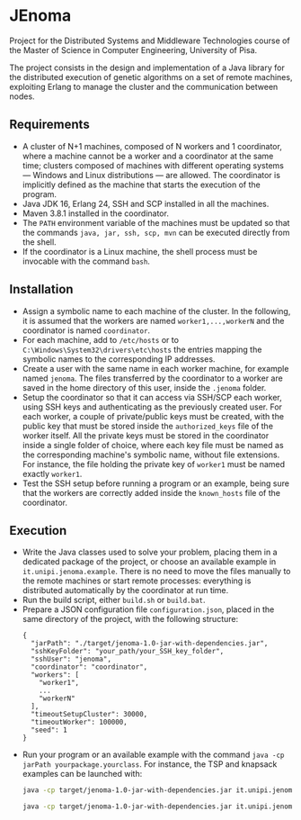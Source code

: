# JEnoma

Project for the Distributed Systems and Middleware Technologies course of the Master of Science in 
Computer Engineering, University of Pisa.

The project consists in the design and implementation of a Java library for the distributed execution of
genetic algorithms on a set of remote machines, exploiting Erlang to manage the cluster and the communication
between nodes.

## Requirements
- A cluster of N+1 machines, composed of N workers and 1 coordinator, where a machine cannot be a worker
  and a coordinator at the same time; clusters composed of machines with different operating systems
  — Windows and Linux distributions — are allowed.
  The coordinator is implicitly defined as the machine that starts the execution of the program.
- Java JDK 16, Erlang 24, SSH and SCP installed in all the machines.
- Maven 3.8.1 installed in the coordinator.
- The ```PATH``` environment variable of the machines must be updated so that the commands
  ```java, jar, ssh, scp, mvn``` can be executed directly from the shell.
- If the coordinator is a Linux machine, the shell process must be invocable with the command ```bash```.
  
## Installation
- Assign a symbolic name to each machine of the cluster. In the following, it is assumed that the 
  workers are named ```worker1,...,workerN``` and the coordinator is named ```coordinator```.
- For each machine, add to ```/etc/hosts``` or to ```C:\Windows\System32\drivers\etc\hosts``` 
  the entries mapping the symbolic names to the corresponding IP addresses. 
- Create a user with the same name in each worker machine, for example named ```jenoma```. 
  The files transferred by the coordinator to a worker are saved in the home directory of this user,
  inside the ```.jenoma``` folder.
- Setup the coordinator so that it can access via SSH/SCP each worker, using SSH keys and authenticating 
  as the previously created user.
  For each worker, a couple of private/public keys must be created, with the public key that must 
  be stored inside the ```authorized_keys``` file of the worker itself. All the private keys 
  must be stored in the coordinator inside a single folder of choice, where each key file must be named
  as the corresponding machine's symbolic name, without file extensions. 
  For instance, the file holding the private key of ```worker1``` must be named exactly ```worker1```.
- Test the SSH setup before running a program or an example, being sure that the workers are correctly added 
  inside the ```known_hosts``` file of the coordinator.

## Execution
- Write the Java classes used to solve your problem, placing them in a dedicated package 
  of the project, or choose an available example in ```it.unipi.jenoma.example```.
  There is no need to move the files manually to the remote machines or start remote processes: 
  everything is distributed automatically by the coordinator at run time.
- Run the build script, either ```build.sh``` or ```build.bat```.
- Prepare a JSON configuration file ```configuration.json```, placed in the same directory of the project,
  with the following structure:
  ```
  {
    "jarPath": "./target/jenoma-1.0-jar-with-dependencies.jar",
    "sshKeyFolder": "your_path/your_SSH_key_folder",
    "sshUser": "jenoma",
    "coordinator": "coordinator",
    "workers": [
      "worker1",
      ...
      "workerN"
    ],
    "timeoutSetupCluster": 30000,
    "timeoutWorker": 100000,
    "seed": 1
  }
  ```
- Run your program or an available example with the command ```java -cp jarPath yourpackage.yourclass```.
  For instance, the TSP and knapsack examples can be launched with:
  ```bash
  java -cp target/jenoma-1.0-jar-with-dependencies.jar it.unipi.jenoma.example.TSP configuration.json
  ```
    ```bash
  java -cp target/jenoma-1.0-jar-with-dependencies.jar it.unipi.jenoma.example.KnapsackProblem configuration.json
  ```
